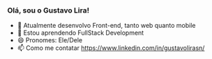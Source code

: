 ### Olá, sou o Gustavo Lira!


- 🔭 Atualmente desenvolvo Front-end, tanto web quanto mobile
- 🌱 Estou aprendendo FullStack Development
- 😄 Pronomes: Ele/Dele
- 📫 Como me contatar https://www.linkedin.com/in/gustavolirasn/

